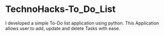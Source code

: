 # TechnoHacks-To_Do_List
I developed a simple To-Do list application using python. This Application allows user to add, update and delete Tasks with ease. 
